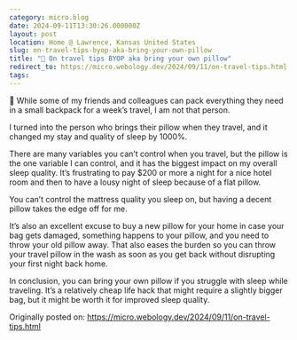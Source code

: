 ```yaml
---
category: micro.blog
date: 2024-09-11T13:30:26.000000Z
layout: post
location: Home @ Lawrence, Kansas United States
slug: on-travel-tips-byop-aka-bring-your-own-pillow
title: "🛌 On travel tips BYOP aka bring your own pillow"
redirect_to: https://micro.webology.dev/2024/09/11/on-travel-tips.html
tags:
---
```


🎒 While some of my friends and colleagues can pack everything they need in a small backpack for a week’s travel, I am not that person.

I turned into the person who brings their pillow when they travel, and it changed my stay and quality of sleep by 1000%.

There are many variables you can’t control when you travel, but the pillow is the one variable I can control, and it has the biggest impact on my overall sleep quality. It’s frustrating to pay $200 or more a night for a nice hotel room and then to have a lousy night of sleep because of a flat pillow.

You can’t control the mattress quality you sleep on, but having a decent pillow takes the edge off for me.

It’s also an excellent excuse to buy a new pillow for your home in case your bag gets damaged, something happens to your pillow, and you need to throw your old pillow away. That also eases the burden so you can throw your travel pillow in the wash as soon as you get back without disrupting your first night back home.

In conclusion, you can bring your own pillow if you struggle with sleep while traveling. It’s a relatively cheap life hack that might require a slightly bigger bag, but it might be worth it for improved sleep quality.

Originally posted on: https://micro.webology.dev/2024/09/11/on-travel-tips.html
